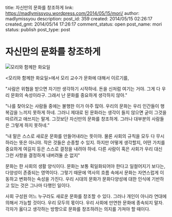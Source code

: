 title: 자신만의 문화를 창조하게
link: https://madlymissyou.wordpress.com/2014/05/15/mori/
author: madlymissyou
description: 
post_id: 359
created: 2014/05/15 02:26:17
created_gmt: 2014/05/14 17:26:17
comment_status: open
post_name: mori
status: publish
post_type: post

# 자신만의 문화를 창조하게

![모리와 함께한 화요일](http://madlymissyou.files.wordpress.com/2014/05/ebaaa8eba6acec9980_ed95a8eabb98ed959c_ed9994ec9a94ec9dbc_eca484eab1b0eba6ac_eb8a90eb8280eca0902.jpg)

<모리와 함께한 화요일>에서 모리 교수가 문화에 대해서 이르기를,

"사람은 위협을 받으면 자기만 생각하기 시작하네. 돈을 신처럼 여기는 거야. 그게 다 우리 문화의 속성이라구. 그래서 난 문화를 중요하게 생각하지 않아."

"나를 찾아오는 사람들 중에는 불행한 이가 아주 많아. 우리의 문화는 우리 인간들이 행복감을 느끼지 못하게 하네. 그러니 제대로 된 문화라는 생각이 들지 않으면 굳이 그것을 따르려고 애쓰지는 말게. 그것보단 자신만의 문화를 창조하게. 그러나 대부분의 사람들은 그렇게 하지 못하네.”

“내 말은 스스로 새로운 문화를 만들어내라는 뜻이야. 물론 사회의 규칙을 모두 다 무시하라는 뜻은 아니야. 작은 것들은 순종할 수 있지. 하지만 어떻게 생각할지, 어떤 가치를 중요하게 여길지 등은 스스로 결정을 내려야 하네. 다른 사람이 혹은 사회가 우리 대신 그런 사항을 결정하게 내버려둘 순 없지"

문화는 한 사회의 생활 양식이다. 문화는 보통 획일화되어야 한다고 일컬어지기 보다는, 다양성이 존중되는 영역이다. 그렇기 때문에 역사의 흐름 속에서 문화는 자연스럽게 이동하고 변화하는 속성을 가진다. 우리 시대의 문화가 문화다양성에 대한 인식에 기반하고 있는 것은 그나마 다행인 일이다.

사회 구성원 어느 누구라도 새로운 문화를 창조할 수 있다. 그러나 개인이 아니라 연대에 의해서 가능할 것이다. 우리 모두의 몫이다. 우리 사회에 만연한 문화에 종속되지 말자. 각자가 옳다고 생각하는 방향으로 문화를 창조하려는 의지를 가져야 할 때이다.